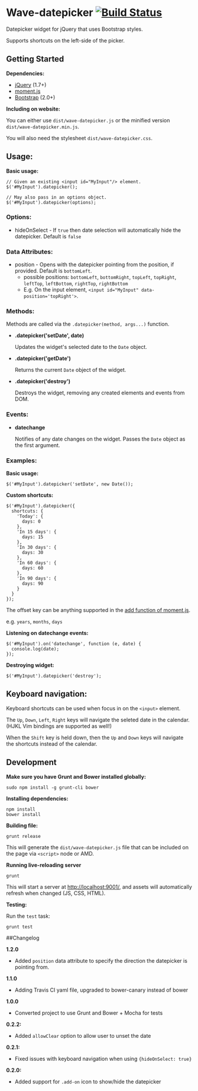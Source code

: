 # Wave-datepicker [![Build Status](https://travis-ci.org/waveaccounting/wave-datepicker.png?branch=master)](https://travis-ci.org/waveaccounting/wave-datepicker)

Datepicker widget for jQuery that uses Bootstrap styles.

Supports shortcuts on the left-side of the picker.

## Getting Started

**Dependencies:**

* [jQuery](http://jquery.com/) (1.7+)
* [moment.js](http://momentjs.com/)
* [Bootstrap](http://twitter.github.com/bootstrap/) (2.0+)


**Including on website:**

You can either use `dist/wave-datepicker.js` or the minified version `dist/wave-datepicker.min.js`.

You will also need the stylesheet `dist/wave-datepicker.css`.


## Usage:

**Basic usage:**

    // Given an existing <input id="MyInput"/> element.
    $('#MyInput').datepicker();

    // May also pass in an options object.
    $('#MyInput').datepicker(options);


### Options:

* hideOnSelect - If `true` then date selection will automatically hide the datepicker. Default is `false`


### Data Attributes:

* position - Opens with the datepicker pointing from the position, if provided. Default is `bottomLeft`.
  - possible positions: `bottomLeft`, `bottomRight`, `topLeft`, `topRight`, `leftTop`, `leftBottom`, `rightTop`, `rightBottom`
  - E.g. On the input element, `<input id="MyInput" data-position='topRight'>`.


### Methods:

Methods are called via the `.datepicker(method, args...)` function.

* **.datepicker('setDate', date)**

  Updates the widget's selected date to the `Date` object.

* **.datepicker('getDate')**

  Returns the current `Date` object of the widget.

* **.datepicker('destroy')**
  
  Destroys the widget, removing any created elements and events from DOM.


### Events:

* **datechange**

  Notifies of any date changes on the widget. Passes the `Date` object
  as the first argument.


### Examples:

**Basic usage:**

    $('#MyInput').datepicker('setDate', new Date());


**Custom shortcuts:**

    $('#MyInput').datepicker({
      shortcuts: {
        'Today': {
          days: 0
        },
        'In 15 days': {
          days: 15
        },
        'In 30 days': {
          days: 30
        },
        'In 60 days': {
          days: 60
        },
        'In 90 days': {
          days: 90
        }
      }
    });

The offset key can be anything supported in the [add function of moment.js](http://momentjs.com/docs/#/manipulating/add/).

e.g. `years`, `months`, `days`


**Listening on datechange events:**

    $('#MyInput').on('datechange', function (e, date) {
      console.log(date);
    });


**Destroying widget:**

    $('#MyInput').datepicker('destroy');


## Keyboard navigation:

Keyboard shortcuts can be used when focus in on the `<input>` element.

The `Up`, `Down`, `Left`, `Right` keys will navigate the seleted date in the calendar. (HJKL Vim bindings are supported as well!)

When the `Shift` key is held down, then the `Up` and `Down` keys will navigate the shortcuts instead of the calendar.


## Development

**Make sure you have Grunt and Bower installed globally:**

    sudo npm install -g grunt-cli bower


**Installing dependencies:**

    npm install
    bower install
    

**Building file:**

    grunt release

This will generate the `dist/wave-datepicker.js` file that can be included on the page via `<script>` node or AMD.


**Running live-reloading server**

    grunt

This will start a server at [http://localhost:9001/](http://localhost:9001/), and assets will automatically refresh when changed (JS, CSS, HTML).

**Testing:**

Run the `test` task:

    grunt test


##Changelog

**1.2.0**

- Added `position` data attribute to specify the direction the datepicker is pointing from.

**1.1.0**

- Adding Travis CI yaml file, upgraded to bower-canary instead of bower

**1.0.0**

- Converted project to use Grunt and Bower + Mocha for tests

**0.2.2:**

- Added `allowClear` option to allow user to unset the date

**0.2.1:**

- Fixed issues with keyboard navigation when using `{hideOnSelect: true}`

**0.2.0:**

- Added support for `.add-on` icon to show/hide the datepicker
